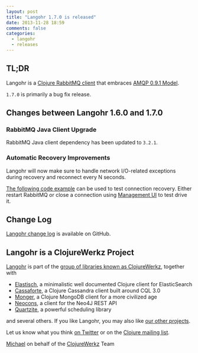 ```yaml
---
layout: post
title: "Langohr 1.7.0 is released"
date: 2013-11-28 18:59
comments: false
categories:
  - langohr
  - releases
---
```


## TL;DR

Langohr is a [Clojure RabbitMQ client](http://clojurerabbitmq.info) that embraces [AMQP 0.9.1 Model](http://www.rabbitmq.com/tutorials/amqp-concepts.html).

`1.7.0` is primarily a bug fix release.


## Changes between Langohr 1.6.0 and 1.7.0

### RabbitMQ Java Client Upgrade

RabbitMQ Java client dependency has been updated to `3.2.1`.


### Automatic Recovery Improvements

Langohr will now make sure to handle network I/O-related exceptions
during recovery and reconnect every N seconds.

[The following code
example](https://github.com/clojurewerkz/langohr.examples/blob/master/src/clojure/clojurewerkz/langohr/examples/recovery/example1.clj)
can be used to test connection recovery. Either restart RabbitMQ or
close a connection using [Management
UI](http://rabbitmq.com/management.html) to test drive it.



## Change Log

[Langohr change
log](https://github.com/michaelklishin/langohr/blob/master/ChangeLog.md)
is available on GitHub.


## Langohr is a ClojureWerkz Project

[Langohr](http://clojurerabbitmq.info) is part of the [group of
libraries known as ClojureWerkz](http://clojurewerkz.org), together
with

 * [Elastisch](http://clojureelasticsearch.info), a minimalistic well documented Clojure client for ElasticSearch
 * [Cassaforte](http://clojurecassandra.info), a Clojure Cassandra client built around CQL 3.0
 * [Monger](http://clojuremongodb.info), a Clojure MongoDB client for a more civilized age
 * [Neocons](http://clojureneo4j.info), a client for the Neo4J REST API
 * [Quartzite](http://clojurequartz.info), a powerful scheduling library

and several others. If you like Langohr, you may also like [our other
projects](http://clojurewerkz.org).

Let us know what you think [on
Twitter](http://twitter.com/clojurewerkz) or on the [Clojure mailing
list](https://groups.google.com/group/clojure).


[Michael](http://twitter.com/michaelklishin) on behalf of the
[ClojureWerkz](http://clojurewerkz.org) Team
